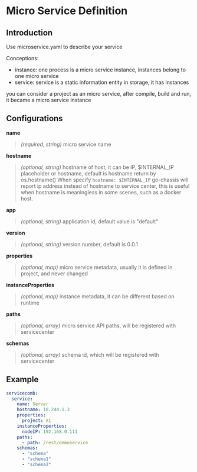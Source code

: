 # Micro Service Definition 

## Introduction
Use microservice.yaml to describe your service

Conceptions:
- instance: one process is a micro service instance, instances belong to one micro service
- service: service is a static information entity in storage, it has instances

you can consider a project as an micro service, after compile, build and run, it became a micro service instance


## Configurations

**name**
> *(required, string)* micro service name

**hostname**
> *(optional, string)* hostname of host, it can be IP, $INTERNAL_IP placeholder or hostname, default is hostname return by os.hostname()
> When specify `hostname: $INTERNAL_IP` go-chassis will report ip address instead of hostname to service center, this is useful when hostname is meaningless in some scenes, such as a docker host.

**app**
> *(optional, string)* application id, default value is "default"

**version**
> *(optional, string)* version number, default is 0.0.1

**properties**
> *(optional, map)* micro service metadata, usually it is defined in project, and never changed

**instanceProperties**
> *(optional, map)* instance metadata, it can be different based on runtime

**paths**
> *(optional, array)* micro service API paths, will be registered with servicecenter

**schemas**
>*(optional, array)* schema id, which will be registered with servicecenter

## Example

```yaml
servicecomb:
  service:
    name: Server
    hostname: 10.244.1.3
    properties:
      project: X1
    instanceProperties:
      nodeIP: 192.168.0.111
    paths:
      - path: /rest/demoservice
    schemas:
      - "schema"
      - "schema1"
      - "schema2"
```
